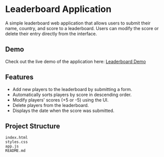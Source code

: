 # Leaderboard Application

A simple leaderboard web application that allows users to submit their name, country, and score to a leaderboard. Users can modify the score or delete their entry directly from the interface.

## Demo

Check out the live demo of the application here: [Leaderboard Demo]()

## Features

- Add new players to the leaderboard by submitting a form.
- Automatically sorts players by score in descending order.
- Modify players' scores (+5 or -5) using the UI.
- Delete players from the leaderboard.
- Displays the date when the score was submitted.
  
## Project Structure

```plaintext
index.html
styles.css
app.js
README.md
